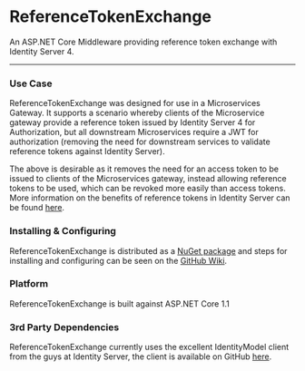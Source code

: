 # ReferenceTokenExchange
An ASP.NET Core Middleware providing reference token exchange with Identity Server 4.

---
### Use Case

ReferenceTokenExchange was designed for use in a Microservices Gateway. It supports a scenario whereby clients of the Microservice gateway provide a reference token issued by Identity Server 4 for Authorization, but all downstream Microservices require a JWT for authorization (removing the need for downstream services to validate reference tokens against Identity Server).

The above is desirable as it removes the need for an access token to be issued to clients of the Microservices gateway, instead allowing reference tokens to be used, which can be revoked more easily than access tokens.  More information on the benefits of reference tokens in Identity Server can be found [here](https://leastprivilege.com/2015/11/25/reference-tokens-and-introspection/).

### Installing & Configuring

ReferenceTokenExchange is distributed as a [NuGet package](https://www.nuget.org/packages/Clawrenceks.Middleware.ReferenceTokenExchange/) and steps for installing and configuring can be seen on the [GitHub Wiki](https://github.com/clawrenceks/ReferenceTokenExchange/wiki).

### Platform

ReferenceTokenExchange is built against ASP.NET Core 1.1

### 3rd Party Dependencies

ReferenceTokenExchange currently uses the excellent IdentityModel client from the guys at Identity Server, the client is available on GitHub [here](https://github.com/IdentityModel/IdentityModel).
